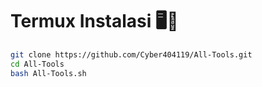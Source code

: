 # Termux Instalasi 🖥️📡
```bash
git clone https://github.com/Cyber404119/All-Tools.git
cd All-Tools
bash All-Tools.sh
